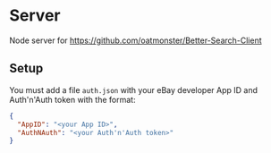 # Server

Node server for https://github.com/oatmonster/Better-Search-Client

## Setup

You must add a file `auth.json` with your eBay developer App ID and Auth'n'Auth token with the format:
```json
{
  "AppID": "<your App ID>",
  "AuthNAuth": "<your Auth'n'Auth token>"
}
```